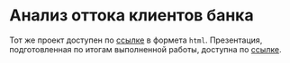 # Анализ оттока клиентов банка
Тот же проект доступен по [ссылке](file:///E:/%D0%90%D0%9D%D0%90%D0%9B%D0%98%D0%A2%D0%98%D0%9A%20%D0%94%D0%90%D0%9D%D0%9D%D0%AB%D0%A5%20(%D0%AF%D0%BD%D0%B4%D0%B5%D0%BA%D1%81%20%D0%9F%D1%80%D0%B0%D0%BA%D1%82%D0%B8%D0%BA%D1%83%D0%BC)/%D0%91%D0%BB%D0%BE%D0%BA%2020.%20%D0%9A%D0%B0%D1%80%D1%8C%D0%B5%D1%80%D0%BD%D1%8B%D0%B9%20%D1%82%D1%80%D0%B5%D0%BA,%20%D1%82%D1%80%D1%83%D0%B4%D0%BE%D1%83%D1%81%D1%82%D1%80%D0%BE%D0%B9%D1%81%D1%82%D0%B2%D0%BE%20(11.05.2023)/3.%20%D0%A0%D0%B5%D0%B7%D1%8E%D0%BC%D0%B5%20%D0%B8%20%D0%BF%D0%BE%D1%80%D1%82%D1%84%D0%BE%D0%BB%D0%B8%D0%BE%20(18.05.2023)/2.%20%D0%9F%D0%BE%D1%80%D1%82%D1%84%D0%BE%D0%BB%D0%B8%D0%BE%20GitHub/%D0%9F%D1%80%D0%BE%D0%B5%D0%BA%D1%82%D1%8B%20%D0%B4%D0%BB%D1%8F%20%D0%BF%D0%BE%D1%80%D1%82%D1%84%D0%BE%D0%BB%D0%B8%D0%BE/bank_customer_churn_analysis.html) в формета `html`.
Презентация, подготовленная по итогам выполненной работы, доступна по [ссылке](https://drive.google.com/file/d/1rFGe5AyhZ2s_5xEOnoS_SLgbpw2AXNrJ/view).
